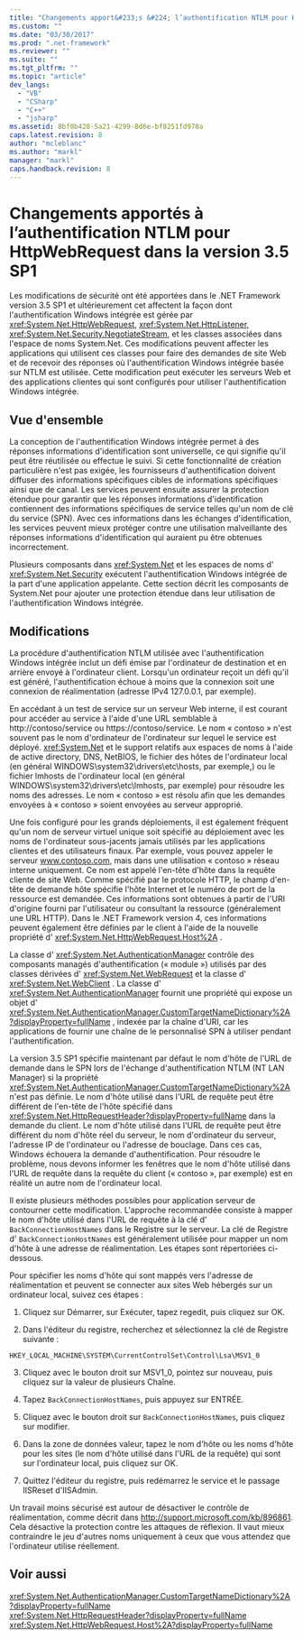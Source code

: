 ```yaml
---
title: "Changements apport&#233;s &#224; l’authentification NTLM pour HttpWebRequest dans la version&#160;3.5 SP1 | Microsoft Docs"
ms.custom: ""
ms.date: "03/30/2017"
ms.prod: ".net-framework"
ms.reviewer: ""
ms.suite: ""
ms.tgt_pltfrm: ""
ms.topic: "article"
dev_langs: 
  - "VB"
  - "CSharp"
  - "C++"
  - "jsharp"
ms.assetid: 8bf0b428-5a21-4299-8d6e-bf8251fd978a
caps.latest.revision: 8
author: "mcleblanc"
ms.author: "markl"
manager: "markl"
caps.handback.revision: 8
---
```

# Changements apport&#233;s &#224; l’authentification NTLM pour HttpWebRequest dans la version&#160;3.5 SP1
Les modifications de sécurité ont été apportées dans le .NET Framework version 3.5 SP1 et ultérieurement cet affectent la façon dont l'authentification Windows intégrée est gérée par <xref:System.Net.HttpWebRequest>, <xref:System.Net.HttpListener>, <xref:System.Net.Security.NegotiateStream>, et les classes associées dans l'espace de noms System.Net.  Ces modifications peuvent affecter les applications qui utilisent ces classes pour faire des demandes de site Web et de recevoir des réponses où l'authentification Windows intégrée basée sur NTLM est utilisée.  Cette modification peut exécuter les serveurs Web et des applications clientes qui sont configurés pour utiliser l'authentification Windows intégrée.  
  
## Vue d'ensemble  
 La conception de l'authentification Windows intégrée permet à des réponses informations d'identification sont universelle, ce qui signifie qu'il peut être réutilisée ou effectue le suivi.  Si cette fonctionnalité de création particulière n'est pas exigée, les fournisseurs d'authentification doivent diffuser des informations spécifiques cibles de informations spécifiques ainsi que de canal.  Les services peuvent ensuite assurer la protection étendue pour garantir que les réponses informations d'identification contiennent des informations spécifiques de service telles qu'un nom de clé du service \(SPN\).  Avec ces informations dans les échanges d'identification, les services peuvent mieux protéger contre une utilisation malveillante des réponses informations d'identification qui auraient pu être obtenues incorrectement.  
  
 Plusieurs composants dans <xref:System.Net> et les espaces de noms d' <xref:System.Net.Security> exécutent l'authentification Windows intégrée de la part d'une application appelante.  Cette section décrit les composants de System.Net pour ajouter une protection étendue dans leur utilisation de l'authentification Windows intégrée.  
  
## Modifications  
 La procédure d'authentification NTLM utilisée avec l'authentification Windows intégrée inclut un défi émise par l'ordinateur de destination et en arrière envoyé à l'ordinateur client.  Lorsqu'un ordinateur reçoit un défi qu'il est généré, l'authentification échoue à moins que la connexion soit une connexion de réalimentation \(adresse IPv4 127.0.0.1, par exemple\).  
  
 En accédant à un test de service sur un serveur Web interne, il est courant pour accéder au service à l'aide d'une URL semblable à http:\/\/contoso\/service ou https:\/\/contoso\/service.  Le nom « contoso » n'est souvent pas le nom d'ordinateur de l'ordinateur sur lequel le service est déployé.  <xref:System.Net> et le support relatifs aux espaces de noms à l'aide de active directory, DNS, NetBIOS, le fichier des hôtes de l'ordinateur local \(en général WINDOWS\\system32\\drivers\\etc\\hosts,  par exemple,\) ou le fichier lmhosts de l'ordinateur local \(en général WINDOWS\\system32\\drivers\\etc\\lmhosts, par exemple\) pour résoudre les noms des adresses.  Le nom « contoso » est résolu afin que les demandes envoyées à « contoso » soient envoyées au serveur approprié.  
  
 Une fois configuré pour les grands déploiements, il est également fréquent qu'un nom de serveur virtuel unique soit spécifié au déploiement avec les noms de l'ordinateur sous\-jacents jamais utilisés par les applications clientes et des utilisateurs finaux.  Par exemple, vous pouvez appeler le serveur www.contoso.com, mais dans une utilisation « contoso » réseau interne uniquement.  Ce nom est appelé l'en\-tête d'hôte dans la requête cliente de site Web.  Comme spécifié par le protocole HTTP, le champ d'en\-tête de demande hôte spécifie l'hôte Internet et le numéro de port de la ressource est demandée.  Ces informations sont obtenues à partir de l'URI d'origine fourni par l'utilisateur ou consultant la ressource \(généralement une URL HTTP\).  Dans le .NET Framework version 4, ces informations peuvent également être définies par le client à l'aide de la nouvelle propriété d' <xref:System.Net.HttpWebRequest.Host%2A> .  
  
 La classe d' <xref:System.Net.AuthenticationManager> contrôle des composants managés d'authentification \(« module »\) utilisés par des classes dérivées d' <xref:System.Net.WebRequest> et la classe d' <xref:System.Net.WebClient> .  La classe d' <xref:System.Net.AuthenticationManager> fournit une propriété qui expose un objet d' <xref:System.Net.AuthenticationManager.CustomTargetNameDictionary%2A?displayProperty=fullName> , indexée par la chaîne d'URI, car les applications de fournir une chaîne de le personnalisé SPN à utiliser pendant l'authentification.  
  
 La version 3.5 SP1 spécifie maintenant par défaut le nom d'hôte de l'URL de demande dans le SPN lors de l'échange d'authentification NTLM \(NT LAN Manager\) si la propriété <xref:System.Net.AuthenticationManager.CustomTargetNameDictionary%2A> n'est pas définie.  Le nom d'hôte utilisé dans l'URL de requête peut être différent de l'en\-tête de l'hôte spécifié dans <xref:System.Net.HttpRequestHeader?displayProperty=fullName> dans la demande du client.  Le nom d'hôte utilisé dans l'URL de requête peut être différent du nom d'hôte réel du serveur, le nom d'ordinateur du serveur, l'adresse IP de l'ordinateur ou l'adresse de bouclage.  Dans ces cas, Windows échouera la demande d'authentification.  Pour résoudre le problème, nous devons informer les fenêtres que le nom d'hôte utilisé dans l'URL de requête dans la requête du client \(« contoso », par exemple\) est en réalité un autre nom de l'ordinateur local.  
  
 Il existe plusieurs méthodes possibles pour application serveur de contourner cette modification.  L'approche recommandée consiste à mapper le nom d'hôte utilisé dans l'URL de requête à la clé d' `BackConnectionHostNames` dans le Registre sur le serveur.  La clé de Registre d' `BackConnectionHostNames` est généralement utilisée pour mapper un nom d'hôte à une adresse de réalimentation.  Les étapes sont répertoriées ci\-dessous.  
  
 Pour spécifier les noms d'hôte qui sont mappés vers l'adresse de réalimentation et peuvent se connecter aux sites Web hébergés sur un ordinateur local, suivez ces étapes :  
  
 1.  Cliquez sur Démarrer, sur Exécuter, tapez regedit, puis cliquez sur OK.  
  
 2.  Dans l'éditeur du registre, recherchez et sélectionnez la clé de Registre suivante :  
  
 `HKEY_LOCAL_MACHINE\SYSTEM\CurrentControlSet\Control\Lsa\MSV1_0`  
  
 3.  Cliquez avec le bouton droit sur MSV1\_0, pointez sur nouveau, puis cliquez sur la valeur de plusieurs Chaîne.  
  
 4.  Tapez `BackConnectionHostNames`, puis appuyez sur ENTRÉE.  
  
 5.  Cliquez avec le bouton droit sur `BackConnectionHostNames`, puis cliquez sur modifier.  
  
 6.  Dans la zone de données valeur, tapez le nom d'hôte ou les noms d'hôte pour les sites \(le nom d'hôte utilisé dans l'URL de la requête\) qui sont sur l'ordinateur local, puis cliquez sur OK.  
  
 7.  Quittez l'éditeur du registre, puis redémarrez le service et le passage IISReset d'IISAdmin.  
  
 Un travail moins sécurisé est autour de désactiver le contrôle de réalimentation, comme décrit dans [http:\/\/support.microsoft.com\/kb\/896861](http://go.microsoft.com/fwlink/?LinkID=179657).  Cela désactive la protection contre les attaques de réflexion.  Il vaut mieux contraindre le jeu d'autres noms uniquement à ceux que vous attendez que l'ordinateur utilise réellement.  
  
## Voir aussi  
 <xref:System.Net.AuthenticationManager.CustomTargetNameDictionary%2A?displayProperty=fullName>   
 <xref:System.Net.HttpRequestHeader?displayProperty=fullName>   
 <xref:System.Net.HttpWebRequest.Host%2A?displayProperty=fullName>
